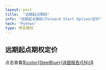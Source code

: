 ```yaml
---
layout: post
title:  "远期起点期权"
info: "远期起点期权(Forward Start Option)定价"
tech: "Python"
type: 奇异期权
---
```



## 远期起点期权定价
点击查看[$\color{SteelBlue}{详细报告(EN)}$](../assets/pdfs/forward_start_option.pdf) 


